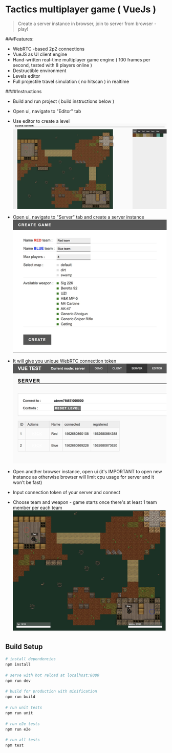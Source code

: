 # Tactics multiplayer game ( VueJs )

> Create a server instance in browser, join to server from browser - play!

###Features:
* WebRTC -based 2p2 connections
* VueJS as UI client engine
* Hand-written real-time multiplayer game engine ( 100 frames per second, tested with 8 players online )
* Destructible environment
* Levels editor
* Full projectile travel simulation ( no hitscan ) in realtime

####Instructions
* Build and run project ( build instructions below )
* Open ui, navigate to "Editor" tab
* Use editor to create a level
![level editor](README/game4.jpeg)

* Open ui, navigate to "Server" tab and create a server instance
![create server](README/game3.jpeg)

* It will give you unique WebRTC connection token
![manage server](README/game2.jpeg)

* Open another browser instance, open ui (it's IMPORTANT to open new instance as otherwise browser will limit cpu usage for server and it won't be fast)
* Input connection token of your server and connect
* Choose team and weapon - game starts once there's at least 1 team member per each team
![game session](README/game1.jpeg)

## Build Setup

``` bash
# install dependencies
npm install

# serve with hot reload at localhost:8080
npm run dev

# build for production with minification
npm run build

# run unit tests
npm run unit

# run e2e tests
npm run e2e

# run all tests
npm test
```
